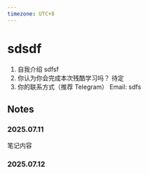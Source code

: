 ```yaml
---
timezone: UTC+8
---
```


# sdsdf

1. 自我介绍
   sdfsf
2. 你认为你会完成本次残酷学习吗？
   待定
3. 你的联系方式（推荐 Telegram）
   Email: sdfs

## Notes

### 2025.07.11

笔记内容

### 2025.07.12

